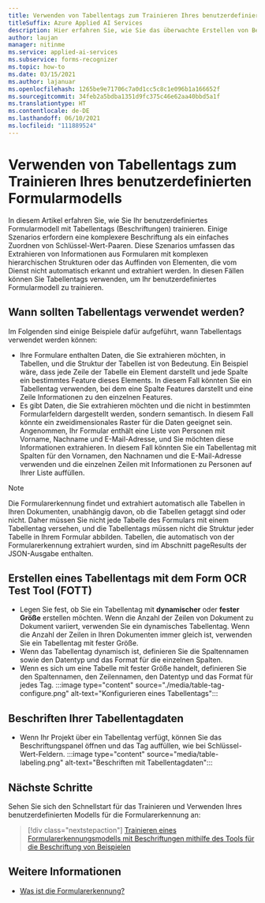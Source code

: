 ```yaml
---
title: Verwenden von Tabellentags zum Trainieren Ihres benutzerdefinierten Formularmodells – Formularerkennung
titleSuffix: Azure Applied AI Services
description: Hier erfahren Sie, wie Sie das überwachte Erstellen von Beschriftungen mit Tabellentags effizient nutzen.
author: laujan
manager: nitinme
ms.service: applied-ai-services
ms.subservice: forms-recognizer
ms.topic: how-to
ms.date: 03/15/2021
ms.author: lajanuar
ms.openlocfilehash: 1265be9e71706c7a0d1cc5c8c1e096b1a166652f
ms.sourcegitcommit: 34feb2a5bdba1351d9fc375c46e62aa40bbd5a1f
ms.translationtype: HT
ms.contentlocale: de-DE
ms.lasthandoff: 06/10/2021
ms.locfileid: "111889524"
---
```

# <a name="use-table-tags-to-train-your-custom-form-model"></a>Verwenden von Tabellentags zum Trainieren Ihres benutzerdefinierten Formularmodells

In diesem Artikel erfahren Sie, wie Sie Ihr benutzerdefiniertes Formularmodell mit Tabellentags (Beschriftungen) trainieren. Einige Szenarios erfordern eine komplexere Beschriftung als ein einfaches Zuordnen von Schlüssel-Wert-Paaren. Diese Szenarios umfassen das Extrahieren von Informationen aus Formularen mit komplexen hierarchischen Strukturen oder das Auffinden von Elementen, die vom Dienst nicht automatisch erkannt und extrahiert werden. In diesen Fällen können Sie Tabellentags verwenden, um Ihr benutzerdefiniertes Formularmodell zu trainieren.

## <a name="when-should-i-use-table-tags"></a>Wann sollten Tabellentags verwendet werden?

Im Folgenden sind einige Beispiele dafür aufgeführt, wann Tabellentags verwendet werden können:

- Ihre Formulare enthalten Daten, die Sie extrahieren möchten, in Tabellen, und die Struktur der Tabellen ist von Bedeutung. Ein Beispiel wäre, dass jede Zeile der Tabelle ein Element darstellt und jede Spalte ein bestimmtes Feature dieses Elements. In diesem Fall könnten Sie ein Tabellentag verwenden, bei dem eine Spalte Features darstellt und eine Zeile Informationen zu den einzelnen Features.
- Es gibt Daten, die Sie extrahieren möchten und die nicht in bestimmten Formularfeldern dargestellt werden, sondern semantisch. In diesem Fall könnte ein zweidimensionales Raster für die Daten geeignet sein. Angenommen, Ihr Formular enthält eine Liste von Personen mit Vorname, Nachname und E-Mail-Adresse, und Sie möchten diese Informationen extrahieren. In diesem Fall könnten Sie ein Tabellentag mit Spalten für den Vornamen, den Nachnamen und die E-Mail-Adresse verwenden und die einzelnen Zeilen mit Informationen zu Personen auf Ihrer Liste auffüllen.

> [!NOTE]
> Die Formularerkennung findet und extrahiert automatisch alle Tabellen in Ihren Dokumenten, unabhängig davon, ob die Tabellen getaggt sind oder nicht. Daher müssen Sie nicht jede Tabelle des Formulars mit einem Tabellentag versehen, und die Tabellentags müssen nicht die Struktur jeder Tabelle in Ihrem Formular abbilden. Tabellen, die automatisch von der Formularerkennung extrahiert wurden, sind im Abschnitt pageResults der JSON-Ausgabe enthalten.

## <a name="create-a-table-tag-with-form-ocr-test-tool-fott"></a>Erstellen eines Tabellentags mit dem Form OCR Test Tool (FOTT)
<!-- markdownlint-disable MD004 -->
* Legen Sie fest, ob Sie ein Tabellentag mit **dynamischer** oder **fester Größe** erstellen möchten. Wenn die Anzahl der Zeilen von Dokument zu Dokument variiert, verwenden Sie ein dynamisches Tabellentag. Wenn die Anzahl der Zeilen in Ihren Dokumenten immer gleich ist, verwenden Sie ein Tabellentag mit fester Größe.
* Wenn das Tabellentag dynamisch ist, definieren Sie die Spaltennamen sowie den Datentyp und das Format für die einzelnen Spalten.
* Wenn es sich um eine Tabelle mit fester Größe handelt, definieren Sie den Spaltennamen, den Zeilennamen, den Datentyp und das Format für jedes Tag.
:::image type="content" source="./media/table-tag-configure.png" alt-text="Konfigurieren eines Tabellentags":::

## <a name="label-your-table-tag-data"></a>Beschriften Ihrer Tabellentagdaten

* Wenn Ihr Projekt über ein Tabellentag verfügt, können Sie das Beschriftungspanel öffnen und das Tag auffüllen, wie bei Schlüssel-Wert-Feldern.
:::image type="content" source="media/table-labeling.png" alt-text="Beschriften mit Tabellentagdaten":::

## <a name="next-steps"></a>Nächste Schritte

Sehen Sie sich den Schnellstart für das Trainieren und Verwenden Ihres benutzerdefinierten Modells für die Formularerkennung an:

> [!div class="nextstepaction"]
> [Trainieren eines Formularerkennungsmodells mit Beschriftungen mithilfe des Tools für die Beschriftung von Beispielen](label-tool.md)

## <a name="see-also"></a>Weitere Informationen

* [Was ist die Formularerkennung?](overview.md)
>
